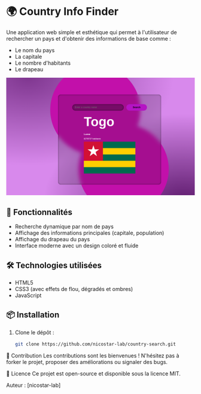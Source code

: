 # 🌍 Country Info Finder

Une application web simple et esthétique qui permet à l'utilisateur de rechercher un pays et d'obtenir des informations de base comme :
- Le nom du pays
- La capitale
- Le nombre d'habitants
- Le drapeau

![Preview](./preview.png)

## 🚀 Fonctionnalités

- Recherche dynamique par nom de pays
- Affichage des informations principales (capitale, population)
- Affichage du drapeau du pays
- Interface moderne avec un design coloré et fluide

## 🛠️ Technologies utilisées

- HTML5
- CSS3 (avec effets de flou, dégradés et ombres)
- JavaScript

## 📦 Installation

1. Clone le dépôt :
   ```bash
   git clone https://github.com/nicostar-lab/country-search.git

🤝 Contribution
Les contributions sont les bienvenues !
N'hésitez pas à forker le projet, proposer des améliorations ou signaler des bugs.

📄 Licence
Ce projet est open-source et disponible sous la licence MIT.

Auteur : [nicostar-lab]
